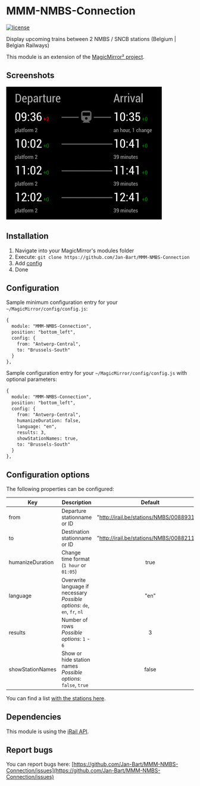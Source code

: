 # MMM-NMBS-Connection

[![license](https://img.shields.io/github/license/raywo/MMM-PublicTransportLeipzig.svg?style=flat)](LICENSE)

Display upcoming trains between 2 NMBS / SNCB stations (Belgium | Belgian Railways)

This module is an extension of the [MagicMirror² project](https://github.com/MichMich/MagicMirror).

## Screenshots
![Connections](https://github.com/Jan-Bart/MMM-NMBS-Connection/blob/master/screenshots/screenshot.png)

## Installation
1. Navigate into your MagicMirror's modules folder
2. Execute: `git clone https://github.com/Jan-Bart/MMM-NMBS-Connection`
3. Add [config](https://github.com/Jan-Bart/MMM-NMBS-Connection#configuration)
4. Done


## Configuration
Sample minimum configuration entry for your `~/MagicMirror/config/config.js`:

```
{
  module: "MMM-NMBS-Connection",
  position: "bottom_left",
  config: {
    from: "Antwerp-Central",
    to: "Brussels-South"
  }
},
```

Sample configuration entry for your `~/MagicMirror/config/config.js` with optional parameters:

```
{
  module: "MMM-NMBS-Connection",
  position: "bottom_left",
  config: {
    from: "Antwerp-Central",
    humanizeDuration: false,
    language: "en",
    results: 3,
    showStationNames: true,
    to: "Brussels-South"
  }
},
```

## Configuration options

The following properties can be configured:

| Key                 | Description                                    | Default         | Example         |
| ------------------- |------------------------------------------------|:---------------:|:---------------:|
| from                | Departure stationname or ID                    | "http://irail.be/stations/NMBS/008893120" | "Antwerp-Central" |
| to                  | Destination stationname or ID                  | "http://irail.be/stations/NMBS/008821196" | "Brussels-South"  |
| humanizeDuration    | Change time format<br />(`1 hour` or `01:05`)       | true  | `true` => 1 hour<br />`false` => 01:05    |
| language            | Overwrite language if necessary<br />*Possible options*: `de`, `en`, `fr`, `nl` |  "en"   | "nl"          |
| results             | Number of rows<br />*Possible options*:  `1` - `6`                   |  3    |      5          |
| showStationNames    | Show or hide station names<br />*Possible options*:  `false`, `true` | false | `true` => show stationnames |

You can find a list [with the stations here](https://github.com/iRail/stations).

## Dependencies
This module is using the [iRail API](https://docs.irail.be/).

## Report bugs
You can report bugs here: [https://github.com/Jan-Bart/MMM-NMBS-Connection/issues](https://github.com/Jan-Bart/MMM-NMBS-Connection/issues)
